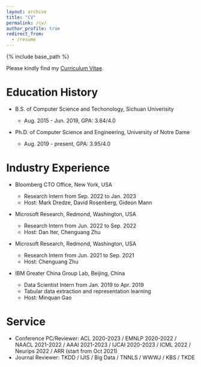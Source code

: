 ```yaml
---
layout: archive
title: "CV"
permalink: /cv/
author_profile: true
redirect_from:
  - /resume
---
```


{% include base_path %}

Please kindly find my [Curriculum Vitae](/files/Wenhao_CV.pdf).


Education History
======
* B.S. of Computer Science and Techonology, Sichuan Univerisity
  * Aug. 2015 - Jun. 2019, GPA: 3.84/4.0

* Ph.D. of Computer Science and Engineering, University of Notre Dame
  * Aug. 2019 - present, GPA: 3.95/4.0


Industry Experience
======

* Bloomberg CTO Office, New York, USA
  * Research Intern from Sep. 2022 to Jan. 2023
  * Host: Mark Dredze, David Rosenberg, Gideon Mann 

* Microsoft Research, Redmond, Washington, USA
  * Research Intern from Jun. 2022 to Sep. 2022
  * Host: Dan Iter, Chenguang Zhu

* Microsoft Research, Redmond, Washington, USA
  * Research Intern from Jun. 2021 to Sep. 2021
  * Host: Chenguang Zhu

* IBM Greater China Group Lab, Beijing, China
  * Data Scientist Intern from Jan. 2019 to Apr. 2019
  * Tabular data extraction and representation learning
  * Host: Minquan Gao

<!-- Leadership Experience
======
* Arizona State University, Tempe, Arizona, USA
  * Innovation and Leadership Program in Summer 2017

* Junior Achievement (JA), Chengdu, China
  *  -->


Service
======
* Conference PC/Reviewer: ACL 2020-2023 / EMNLP 2020-2022 / NAACL 2021-2022 / AAAI 2021-2023 / IJCAI 2020-2023 / ICML 2022 / Neurips 2022 / ARR (start from Oct 2021)
* Journal Reviewer: TKDD / IJIS / Big Data / TNNLS / WWWJ / KBS / TKDE


<!-- Thesis
======
* Proposal at 05/13/2022 \[[slides](/thesis/Wenhao_ThesisProposal.pdf)\] \[[p1](/thesis/P1.pdf)\] \[[p2](/thesis/P2.pdf)\] \[[p3](/thesis/P3.pdf)\] -->
